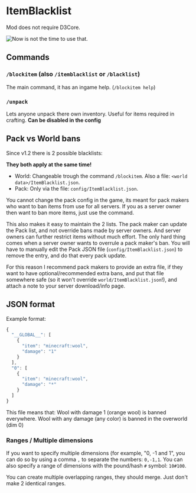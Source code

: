 # ItemBlacklist

Mod does not require D3Core.

![Now is not the time to use that.](meme.jpg)

## Commands
### `/blockitem` (also `/itemblacklist` or `/blacklist`)
The main command, it has an ingame help. (`/blockitem help`)

### `/unpack`
Lets anyone unpack there own inventory. Useful for items required in crafting. **Can be disabled in the config**

## Pack vs World bans

Since v1.2 there is 2 possible blacklists:

**They both apply at the same time!**

- World:
    Changeable trough the command `/blockitem`. Also a file: `<world data>/ItemBlacklist.json`.
- Pack:
    Only via the file: `config/ItemBlacklist.json`.

You cannot change the pack config in the game, its meant for pack makers who want to ban items from use for all servers.
If you as a server owner then want to ban more items, just use the command.

This also makes it easy to maintain the 2 lists. The pack maker can update the Pack list, and not override bans made by server owners.
And server owners can further restrict items without much effort. The only hard thing comes when a server owner wants to overrule a pack maker's ban.
You will have to manually edit the Pack JSON file (`config/ItemBlacklist.json`) to remove the entry, and do that every pack update.

For this reason I recommend pack makers to provide an extra file, if they want to have optional/recommended extra bans, 
and put that file somewhere safe (so it won't override `world/ItemBlacklist.json`!), and attach a note to your server download/info page.

## JSON format

Example format: 
```javascript
{
  "__GLOBAL__": [
    {
      "item": "minecraft:wool",
      "damage": "1"
    }
  ],
  "0": [
    {
      "item": "minecraft:wool",
      "damage": "*"
    }
  ]
}
```

This file means that:
Wool with damage 1 (orange wool) is banned everywhere.
Wool with any damage (any color) is banned in the overworld (dim 0)

### Ranges / Multiple dimensions

If you want to specify multiple dimensions (for example, "0, -1 and 1", you can do so by using a comma `,` to separate the numbers: `0,-1,1`.
You can also specify a range of dimensions with the pound/hash `#` symbol: `10#100`.

You can create multiple overlapping ranges, they should merge. Just don't make 2 identical ranges.
 